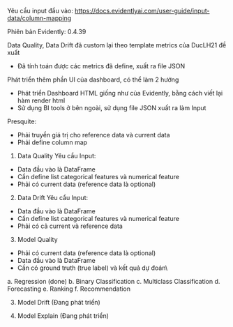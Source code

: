 Yêu cầu input đầu vào:
https://docs.evidentlyai.com/user-guide/input-data/column-mapping

Phiên bản Evidently: 0.4.39

Data Quality, Data Drift đã custom lại theo template metrics của DucLH21 đề xuất
- Đã tính toán được các metrics đã define, xuất ra file JSON

Phát triển thêm phần UI của dashboard, có thể làm 2 hướng
- Phát triển Dashboard HTML giống như của Evidently, bằng cách viết lại hàm render html
- Sử dụng BI tools ở bên ngoài, sử dụng file JSON xuất ra làm Input


Presquite:
- Phải truyền giá trị cho reference data và current data
- Phải define column map

1. Data Quality
Yêu cầu Input:
- Data đầu vào là DataFrame
- Cần define list categorical features và numerical feature
- Phải có current data (reference data là optional)


2. Data Drift
Yêu cầu Input: 
- Data đầu vào là DataFrame
- Cần define list categorical features và numerical feature
- Phải có cả current và reference data

3. Model Quality
- Phải có current data (reference data là optional)
- Data đầu vào là DataFrame
- Cần có ground truth (true label) và kết quả dự đoán\

a. Regression (done)
b. Binary Classification
c. Multiclass Classification 
d. Forecasting
e. Ranking
f. Recommendation


3. Model Drift
(Đang phát triển)

4. Model Explain
(Đang phát triển)